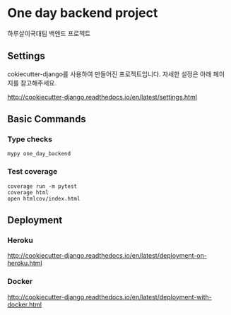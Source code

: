 # One day backend project

하루살이국대팀 백엔드 프로젝트

## Settings

cokiecutter-django를 사용하여 만들어진 프로젝트입니다.
자세한 설정은 아래 페이지를 참고해주세요.

http://cookiecutter-django.readthedocs.io/en/latest/settings.html

## Basic Commands

### Type checks

```
mypy one_day_backend
```

### Test coverage

```
coverage run -m pytest
coverage html
open htmlcov/index.html
```

## Deployment

### Heroku

http://cookiecutter-django.readthedocs.io/en/latest/deployment-on-heroku.html

### Docker

http://cookiecutter-django.readthedocs.io/en/latest/deployment-with-docker.html
